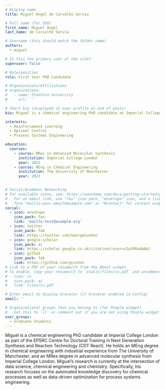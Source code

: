 ```yaml
---
# Display name
title: Miguel Ángel de Carvalho Servia

# Full name (for SEO)
first_name: Miguel Ángel
last_name: de Carvalho Servia

# Username (this should match the folder name)
authors:
  - miguel

# Is this the primary user of the site?
superuser: false

# Role/position
role: First Year PhD Candidate

# Organizations/Affiliations
# organizations:
#   - name: Stanford University
#     url: ''

# Short bio (displayed in user profile at end of posts)
bio: Miguel is a chemical engineering PhD candidate at Imperial College London as part of the EPSRC Centre for Doctoral Training in Next Generation Synthesis and Reaction Technology (CDT React). He holds an MEng degree in chemical engineering with industrial experience from The University of Manchester, and an MRes degree in advanced molecular synthesis from Imperial College London. Miguel’s research is currently at the intersection of data science, chemical engineering and chemistry. Specifically, his research focuses on the automated knowledge discovery for chemical processes as well as data-driven optimization for process systems engineering.

interests:
  - Reinforcement Learning
  - Optimal Control
  - Process Systems Engineering

education:
  courses:
    - course: MRes in Advanced Molecular Synthesis
      institution: Imperial College London
      year: 2022
    - course: MEng in Chemical Engineering
      institution: The University of Manchester 
      year: 2021
   

# Social/Academic Networking
# For available icons, see: https://wowchemy.com/docs/getting-started/page-builder/#icons
#   For an email link, use "fas" icon pack, "envelope" icon, and a link in the
#   form "mailto:your-email@example.com" or "#contact" for contact widget.
social:
  - icon: envelope
    icon_pack: fas
    link: 'mailto:test@example.org'
  - icon: twitter
    icon_pack: fab
    link: https://twitter.com/GeorgeCushen
  - icon: google-scholar
    icon_pack: ai
    link: https://scholar.google.co.uk/citations?user=sIwtMXoAAAAJ
  - icon: github
    icon_pack: fab
    link: https://github.com/gcushen
# Link to a PDF of your resume/CV from the About widget.
# To enable, copy your resume/CV to `static/files/cv.pdf` and uncomment the lines below.
# - icon: cv
#   icon_pack: ai
#   link: files/cv.pdf

# Enter email to display Gravatar (if Gravatar enabled in Config)
email: ''

# Organizational groups that you belong to (for People widget)
#   Set this to `[]` or comment out if you are not using People widget.
user_groups:
  - Graduate Students
---
```


Miguel is a chemical engineering PhD candidate at Imperial College London as part of the EPSRC Centre for Doctoral Training in Next Generation Synthesis and Reaction Technology (CDT React). He holds an MEng degree in chemical engineering with industrial experience from The University of Manchester, and an MRes degree in advanced molecular synthesis from Imperial College London. Miguel’s research is currently at the intersection of data science, chemical engineering and chemistry. Specifically, his research focuses on the automated knowledge discovery for chemical processes as well as data-driven optimization for process systems engineering.